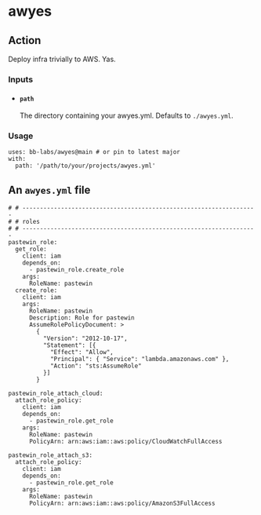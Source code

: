 # awyes

## Action

Deploy infra trivially to AWS. Yas.

### Inputs

- #### `path`
  The directory containing your awyes.yml. Defaults to `./awyes.yml`.

### Usage

```
uses: bb-labs/awyes@main # or pin to latest major
with:
  path: '/path/to/your/projects/awyes.yml'
```

## An `awyes.yml` file

```
# # -------------------------------------------------------------------
# # roles
# # -------------------------------------------------------------------
pastewin_role:
  get_role:
    client: iam
    depends_on:
      - pastewin_role.create_role
    args:
      RoleName: pastewin
  create_role:
    client: iam
    args:
      RoleName: pastewin
      Description: Role for pastewin
      AssumeRolePolicyDocument: >
        {
          "Version": "2012-10-17",
          "Statement": [{
            "Effect": "Allow",
            "Principal": { "Service": "lambda.amazonaws.com" },
            "Action": "sts:AssumeRole"
          }]
        }

pastewin_role_attach_cloud:
  attach_role_policy:
    client: iam
    depends_on:
      - pastewin_role.get_role
    args:
      RoleName: pastewin
      PolicyArn: arn:aws:iam::aws:policy/CloudWatchFullAccess

pastewin_role_attach_s3:
  attach_role_policy:
    client: iam
    depends_on:
      - pastewin_role.get_role
    args:
      RoleName: pastewin
      PolicyArn: arn:aws:iam::aws:policy/AmazonS3FullAccess
```
